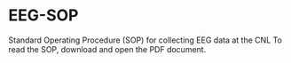 # EEG-SOP
Standard Operating Procedure (SOP) for collecting EEG data at the CNL
To read the SOP, download and open the PDF document.
